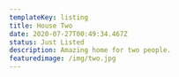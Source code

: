 ```yaml
---
templateKey: listing
title: House Two
date: 2020-07-27T00:49:34.467Z
status: Just Listed
description: Amazing home for two people.
featuredimage: /img/two.jpg
---
```

